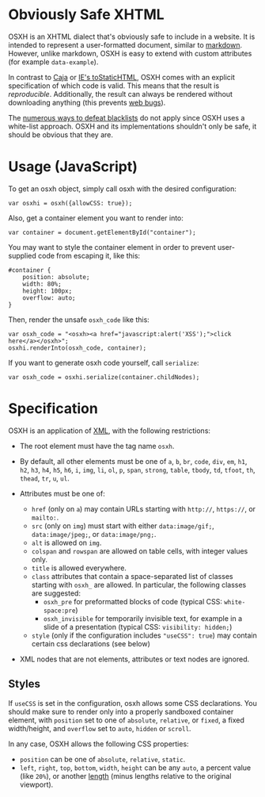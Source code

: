 Obviously Safe XHTML
====================

OSXH is an XHTML dialect that's obviously safe to include in a website. It is intended to represent a user-formatted document, similar to [markdown](http://daringfireball.net/projects/markdown/). However, unlike markdown, OSXH is easy to extend with custom attributes (for example `data-example`).

In contrast to [Caja](https://github.com/theSmaw/Caja-HTML-Sanitizer) or [IE's toStaticHTML](http://msdn.microsoft.com/en-us/library/ie/cc848922.aspx), OSXH comes with an explicit specification of which code is valid. This means that the result is *reproducible*. Additionally, the result can always be rendered without downloading anything (this prevents [web bugs](http://en.wikipedia.org/wiki/Web_bug)).

The [numerous ways to defeat blacklists](http://ha.ckers.org/xss.html) do not apply since OSXH uses a white-list approach. OSXH and its implementations shouldn't only be safe, it should be obvious that they are.

Usage (JavaScript)
==================

To get an osxh object, simply call osxh with the desired configuration:

    var osxhi = osxh({allowCSS: true});

Also, get a container element you want to render into:

    var container = document.getElementById("container");

You may want to style the container element in order to prevent user-supplied code from escaping it, like this:

    #container {
    	position: absolute;
    	width: 80%;
    	height: 100px;
    	overflow: auto;
	}

Then, render the unsafe `osxh_code` like this:

	var osxh_code = "<osxh><a href="javascript:alert('XSS');">click here</a></osxh>";
    osxhi.renderInto(osxh_code, container);

If you want to generate osxh code yourself, call `serialize`:

	var osxh_code = osxhi.serialize(container.childNodes);

Specification
=============

OSXH is an application of [XML](http://www.w3.org/TR/REC-xml/), with the following restrictions:

* The root element must have the tag name `osxh`.
* By default, all other elements must be one of `a`, `b`, `br`, `code`, `div`, `em`, `h1`, `h2`, `h3`, `h4`, `h5`, `h6`, `i`, `img`, `li`, `ol`, `p`, `span`, `strong`, `table`, `tbody`, `td`, `tfoot`, `th`, `thead`, `tr`, `u`, `ul`.
* Attributes must be one of:
    + `href` (only on `a`) may contain URLs starting with `http://`, `https://`, or `mailto:`.
    + `src` (only on `img`) must start with either `data:image/gif;`, `data:image/jpeg;`, or `data:image/png;`.
    + `alt` is allowed on `img`.
    + `colspan` and `rowspan` are allowed on table cells, with integer values only.
    + `title` is allowed everywhere.
    + `class` attributes that contain a space-separated list of classes starting with `osxh_` are allowed. In particular, the following classes are suggested:
        - `osxh_pre` for preformatted blocks of code (typical CSS: `white-space:pre`)
        - `osxh_invisible` for temporarily invisible text, for example in a slide of a presentation (typical CSS: `visibility: hidden;`)
    + `style` (only if the configuration includes `"useCSS": true`) may contain certain css declarations (see below)

* XML nodes that are not elements, attributes or text nodes are ignored.

Styles
------

If `useCSS` is set in the configuration, osxh allows some CSS declarations. You should make sure to render only into a properly sandboxed container element, with `position` set to one of `absolute`, `relative`, or `fixed`, a fixed width/height, and `overflow` set to `auto`, `hidden` or `scroll`.

In any case, OSXH allows the following CSS properties:

* `position` can be one of `absolute`, `relative`, `static`.
* `left`, `right`, `top`, `bottom`, `width`, `height` can be any `auto`, a percent value (like `20%`), or another [length](http://www.w3.org/TR/css3-values/#lengths) (minus lengths relative to the original viewport).
